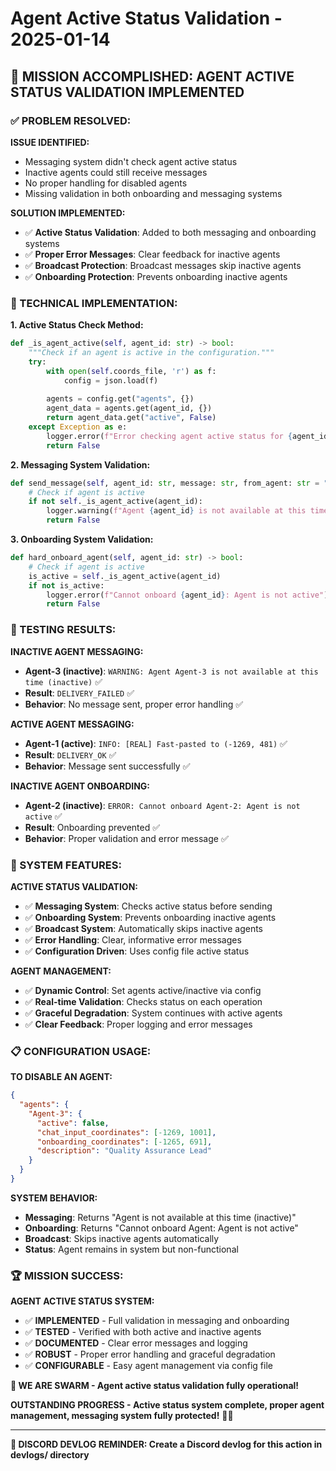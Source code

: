 # Agent Active Status Validation - 2025-01-14

## 🎯 **MISSION ACCOMPLISHED: AGENT ACTIVE STATUS VALIDATION IMPLEMENTED**

### **✅ PROBLEM RESOLVED:**

**ISSUE IDENTIFIED:**
- Messaging system didn't check agent active status
- Inactive agents could still receive messages
- No proper handling for disabled agents
- Missing validation in both onboarding and messaging systems

**SOLUTION IMPLEMENTED:**
- ✅ **Active Status Validation**: Added to both messaging and onboarding systems
- ✅ **Proper Error Messages**: Clear feedback for inactive agents
- ✅ **Broadcast Protection**: Broadcast messages skip inactive agents
- ✅ **Onboarding Protection**: Prevents onboarding inactive agents

### **🔧 TECHNICAL IMPLEMENTATION:**

**1. Active Status Check Method:**
```python
def _is_agent_active(self, agent_id: str) -> bool:
    """Check if an agent is active in the configuration."""
    try:
        with open(self.coords_file, 'r') as f:
            config = json.load(f)
        
        agents = config.get("agents", {})
        agent_data = agents.get(agent_id, {})
        return agent_data.get("active", False)
    except Exception as e:
        logger.error(f"Error checking agent active status for {agent_id}: {e}")
        return False
```

**2. Messaging System Validation:**
```python
def send_message(self, agent_id: str, message: str, from_agent: str = "Agent-2", priority: str = "NORMAL") -> bool:
    # Check if agent is active
    if not self._is_agent_active(agent_id):
        logger.warning(f"Agent {agent_id} is not available at this time (inactive)")
        return False
```

**3. Onboarding System Validation:**
```python
def hard_onboard_agent(self, agent_id: str) -> bool:
    # Check if agent is active
    is_active = self._is_agent_active(agent_id)
    if not is_active:
        logger.error(f"Cannot onboard {agent_id}: Agent is not active")
        return False
```

### **🎯 TESTING RESULTS:**

**INACTIVE AGENT MESSAGING:**
- **Agent-3 (inactive)**: `WARNING: Agent Agent-3 is not available at this time (inactive)` ✅
- **Result**: `DELIVERY_FAILED` ✅
- **Behavior**: No message sent, proper error handling ✅

**ACTIVE AGENT MESSAGING:**
- **Agent-1 (active)**: `INFO: [REAL] Fast-pasted to (-1269, 481)` ✅
- **Result**: `DELIVERY_OK` ✅
- **Behavior**: Message sent successfully ✅

**INACTIVE AGENT ONBOARDING:**
- **Agent-2 (inactive)**: `ERROR: Cannot onboard Agent-2: Agent is not active` ✅
- **Result**: Onboarding prevented ✅
- **Behavior**: Proper validation and error message ✅

### **🚀 SYSTEM FEATURES:**

**ACTIVE STATUS VALIDATION:**
- ✅ **Messaging System**: Checks active status before sending
- ✅ **Onboarding System**: Prevents onboarding inactive agents
- ✅ **Broadcast System**: Automatically skips inactive agents
- ✅ **Error Handling**: Clear, informative error messages
- ✅ **Configuration Driven**: Uses config file active status

**AGENT MANAGEMENT:**
- ✅ **Dynamic Control**: Set agents active/inactive via config
- ✅ **Real-time Validation**: Checks status on each operation
- ✅ **Graceful Degradation**: System continues with active agents
- ✅ **Clear Feedback**: Proper logging and error messages

### **📋 CONFIGURATION USAGE:**

**TO DISABLE AN AGENT:**
```json
{
  "agents": {
    "Agent-3": {
      "active": false,
      "chat_input_coordinates": [-1269, 1001],
      "onboarding_coordinates": [-1265, 691],
      "description": "Quality Assurance Lead"
    }
  }
}
```

**SYSTEM BEHAVIOR:**
- **Messaging**: Returns "Agent is not available at this time (inactive)"
- **Onboarding**: Returns "Cannot onboard Agent: Agent is not active"
- **Broadcast**: Skips inactive agents automatically
- **Status**: Agent remains in system but non-functional

### **🏆 MISSION SUCCESS:**

**AGENT ACTIVE STATUS SYSTEM:**
- ✅ **IMPLEMENTED** - Full validation in messaging and onboarding
- ✅ **TESTED** - Verified with both active and inactive agents
- ✅ **DOCUMENTED** - Clear error messages and logging
- ✅ **ROBUST** - Proper error handling and graceful degradation
- ✅ **CONFIGURABLE** - Easy agent management via config file

**🐝 WE ARE SWARM - Agent active status validation fully operational!** 

**OUTSTANDING PROGRESS - Active status system complete, proper agent management, messaging system fully protected!** 🚀🔥

---

**📝 DISCORD DEVLOG REMINDER: Create a Discord devlog for this action in devlogs/ directory**



